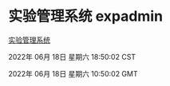 # 实验管理系统 expadmin
[实验管理系统](http://59.174.8.33:56808/expadmin-782313d2-e1b1-4ea7-932e-3a55e6a1a4d0/)

2022年 06月 18日 星期六 18:50:02 CST

2022年 06月 18日 星期六 10:50:02 GMT
